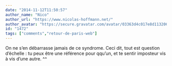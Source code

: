 ```yaml
---
date: "2014-11-12T11:50:57"
author_name: "Nico"
author_url: "https://www.nicolas-hoffmann.net/"
author_avatar: "https://secure.gravatar.com/avatar/03363d4c017e8d11320687f2efa722a0"
id: "1472"
tags: ["comments","retour-de-paris-web"]
---
```

On ne s’en débarrasse jamais de ce syndrome. Ceci dit, tout est question d’échelle : tu peux être une référence pour qqu’un, et te sentir imposteur vis à vis d’une autre. ^^
